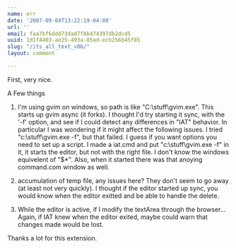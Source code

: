 ```yaml
---
name: err
date: '2007-09-04T13:22:19-04:00'
url: ''
email: faa7bf6ddd73dad7f8b474397db2dcd5
uuid: 1d1f4403-ae25-493a-85ad-ecb256b45f85
slug: "/its_all_text_v06/"
layout: comment

---
```


First, very nice.

A Few things
1) I'm using gvim on windows, so path is like "C:\stuff\gvim.exe". This starts up gvim async (it forks). I thought I'd try starting it sync, with the '-f' option, and see if I could detect any differences in "IAT" behavior. In particular I was wondering if it might affect the following issues. I tried "c:\stuff\gvim.exe -f", but that failed.  I guess if you want options you need to set up a script. I made a iat.cmd and put "c:\stuff\gvim.exe -f" in it, it starts the editor, but not with the right file. I don't know the windows equivelent of "$*". Also, when it started there was that anoying command.com window as well.

2) accumulation of temp file, any issues here? They don't seem to go away (at least not very quickly). I thought if the editor started up sync, you would know when the editor exitted and be able to handle the delete.

3) While the editor is active, if I modify the textArea through the browser... Again, if IAT knew when the editor exited, maybe could warn that changes made would be lost.

Thanks a lot for this extension.
